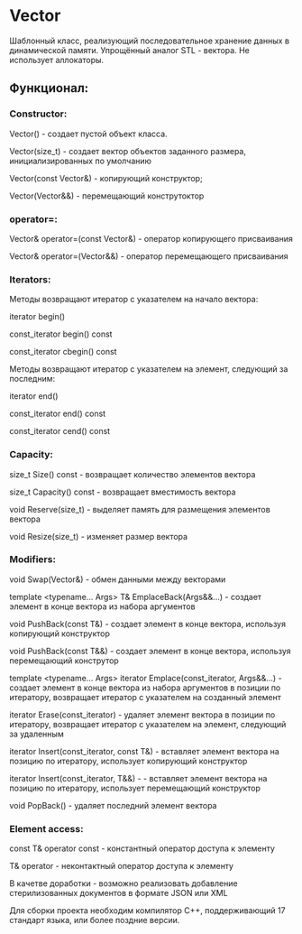 # Vector
Шаблонный класс, реализующий последовательное хранение данных в динамической памяти. Упрощённый аналог STL - вектора. Не использует аллокаторы.

Функционал:
-------------------------

### Constructor: 

Vector() - создает пустой объект класса.

Vector(size_t) - создает вектор объектов заданного размера, инициализированных по умолчанию

Vector(const Vector&) - копирующий конструктор;

Vector(Vector&&) - перемещающий конструтоктор 


### operator=:

Vector& operator=(const Vector&) - оператор копирующего присваивания

Vector& operator=(Vector&&) - оператор перемещающего присваивания

### Iterators:

Методы возвращают итератор с указателем на начало вектора:

iterator begin()

const_iterator begin() const

const_iterator cbegin() const

Методы возвращают итератор с указателем на элемент, следующий за последним:

iterator end()

const_iterator end() const

const_iterator cend() const

### Capacity:

size_t Size() const - возвращает количество элементов вектора

size_t Capacity() const - возвращает вместимость вектора

void Reserve(size_t) - выделяет память для размещения элементов вектора

void Resize(size_t) - изменяет размер вектора

### Modifiers:

void Swap(Vector&) - обмен данными между векторами

template <typename... Args>
T& EmplaceBack(Args&&...) - создает элемент в конце вектора из набора аргументов

void PushBack(const T&) - создает элемент в конце вектора, используя копирующий конструктор

void PushBack(const T&&) - создает элемент в конце вектора, используя перемещающий конструтор

template <typename... Args>
iterator Emplace(const_iterator, Args&&...) - создает элемент в конце вектора из набора аргументов в позиции по итератору, возвращает итератор с указателем на созданный элемент

iterator Erase(const_iterator) - удаляет элемент вектора в позиции по итератору, возвращает итератор с указателем на элемент, следующий за удаленным

iterator Insert(const_iterator, const T&) - вставляет элемент вектора на позицию по итератору, использует копирующий конструктор

iterator Insert(const_iterator, T&&) - - вставляет элемент вектора на позицию по итератору, использует перемещающий конструктор

void PopBack() - удаляет последний элемент вектора 

### Element access:

const T& operator[](size_t) const - константный оператор доступа к элементу

T& operator[](size_t) - неконтактный оператор доступа к элементу  


В качетве доработки - возможно реализовать добавление стерилизованных документов в формате JSON или XML

Для сборки проекта необходим компилятор С++, поддерживающий 17 стандарт языка, или более поздние версии.
